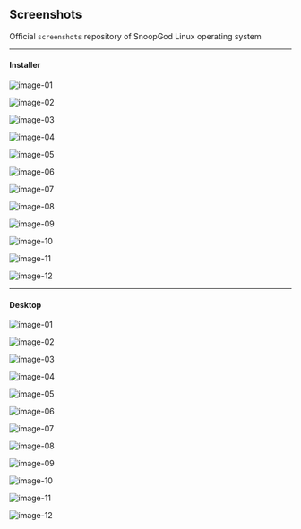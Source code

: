 ## Screenshots

Official `screenshots` repository of SnoopGod Linux operating system

* * *

#### Installer

![image-01](https://raw.githubusercontent.com/snoopgodlinux/screenshots/main/installer/installer-01.png)

![image-02](https://raw.githubusercontent.com/snoopgodlinux/screenshots/main/installer/installer-02.png)

![image-03](https://raw.githubusercontent.com/snoopgodlinux/screenshots/main/installer/installer-03.png)

![image-04](https://raw.githubusercontent.com/snoopgodlinux/screenshots/main/installer/installer-04.png)

![image-05](https://raw.githubusercontent.com/snoopgodlinux/screenshots/main/installer/installer-05.png)

![image-06](https://raw.githubusercontent.com/snoopgodlinux/screenshots/main/installer/installer-06.png)

![image-07](https://raw.githubusercontent.com/snoopgodlinux/screenshots/main/installer/installer-07.png)

![image-08](https://raw.githubusercontent.com/snoopgodlinux/screenshots/main/installer/installer-08.png)

![image-09](https://raw.githubusercontent.com/snoopgodlinux/screenshots/main/installer/installer-09.png)

![image-10](https://raw.githubusercontent.com/snoopgodlinux/screenshots/main/installer/installer-10.png)

![image-11](https://raw.githubusercontent.com/snoopgodlinux/screenshots/main/installer/installer-11.png)

![image-12](https://raw.githubusercontent.com/snoopgodlinux/screenshots/main/installer/installer-12.png)

* * *

#### Desktop

![image-01](https://raw.githubusercontent.com/snoopgodlinux/screenshots/main/desktop/desktop-01.png)

![image-02](https://raw.githubusercontent.com/snoopgodlinux/screenshots/main/desktop/desktop-02.png)

![image-03](https://raw.githubusercontent.com/snoopgodlinux/screenshots/main/desktop/desktop-03.png)

![image-04](https://raw.githubusercontent.com/snoopgodlinux/screenshots/main/desktop/desktop-04.png)

![image-05](https://raw.githubusercontent.com/snoopgodlinux/screenshots/main/desktop/desktop-05.png)

![image-06](https://raw.githubusercontent.com/snoopgodlinux/screenshots/main/desktop/desktop-06.png)

![image-07](https://raw.githubusercontent.com/snoopgodlinux/screenshots/main/desktop/desktop-07.png)

![image-08](https://raw.githubusercontent.com/snoopgodlinux/screenshots/main/desktop/desktop-08.png)

![image-09](https://raw.githubusercontent.com/snoopgodlinux/screenshots/main/desktop/desktop-09.png)

![image-10](https://raw.githubusercontent.com/snoopgodlinux/screenshots/main/desktop/desktop-10.png)

![image-11](https://raw.githubusercontent.com/snoopgodlinux/screenshots/main/desktop/desktop-11.png)

![image-12](https://raw.githubusercontent.com/snoopgodlinux/screenshots/main/desktop/desktop-12.png)